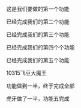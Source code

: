这是我们要做的第一个功能

已经完成我们的第二个功能

已经完成我们的第三个功能

已经完成我们的第四个个功能

已经完成我们的第五个功能

10315飞豆大魔王

功能做到一半，终于完成全部

虎牙做了一半，功能五完成
